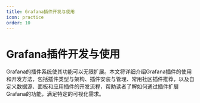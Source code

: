 ```yaml
---
title: Grafana插件开发与使用
icon: practice
order: 10
---
```


# Grafana插件开发与使用

Grafana的插件系统使其功能可以无限扩展。本文将详细介绍Grafana插件的使用和开发方法，包括插件类型与架构、插件安装与管理、常用社区插件推荐，以及自定义数据源、面板和应用插件的开发流程，帮助读者了解如何通过插件扩展Grafana的功能，满足特定的可视化需求。
